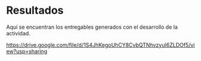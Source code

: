# Resultados

Aquí se encuentran los entregables generados con el desarrollo de la actividad.

https://drive.google.com/file/d/1S4JhKegoUhCY8CvbQTNhvzyuI6ZLDOf5/view?usp=sharing


